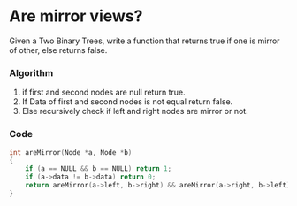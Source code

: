 # Are mirror views?

Given a Two Binary Trees, write a function that returns true if one is mirror of other, else returns false.

### Algorithm
1. if first and second nodes are null return true.
2. If Data of first and second nodes is not equal return false.
3. Else recursively check if left and right nodes are mirror or not.

### Code

```cpp
int areMirror(Node *a, Node *b)
{
    if (a == NULL && b == NULL) return 1;
    if (a->data != b->data) return 0;
    return areMirror(a->left, b->right) && areMirror(a->right, b->left);
}
```

